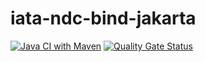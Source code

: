 # iata-ndc-bind-jakarta

[![Java CI with Maven](https://github.com/jinahya/iata-ndc-bind-2133-jakarta/actions/workflows/maven.yml/badge.svg)](https://github.com/jinahya/iata-ndc-bind-2133-jakarta/actions/workflows/maven.yml)
[![Quality Gate Status](https://sonarcloud.io/api/project_badges/measure?project=jinahya_iata-ndc-bind-2133-jakarta&metric=alert_status)](https://sonarcloud.io/summary/new_code?id=jinahya_iata-ndc-bind-2133-jakarta)
